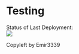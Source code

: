 # Testing

Status of Last Deployment:<br>
<img src="https://github.com/Emir3339/Testing/workflows/Deploy to Linux/badge.svg?branch=main"><br>


Copyleft by Emir3339
